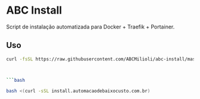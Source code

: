 # ABC Install

Script de instalação automatizada para Docker + Traefik + Portainer.

## Uso

```bash
curl -fsSL https://raw.githubusercontent.com/ABCMilioli/abc-install/master/setup.sh | sudo bash



```bash

bash <(curl -sSL install.automacaodebaixocusto.com.br)
